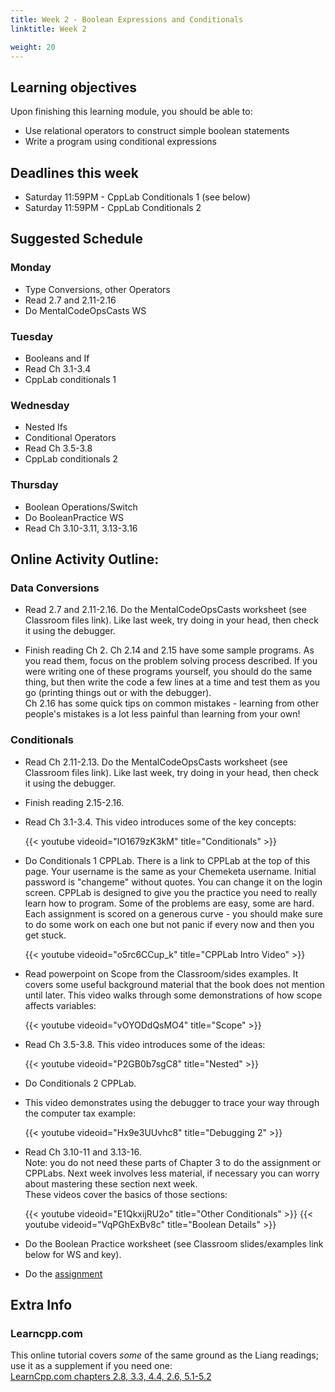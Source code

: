 ```yaml
---
title: Week 2 - Boolean Expressions and Conditionals
linktitle: Week 2

weight: 20
---
```


## Learning objectives

Upon finishing this learning module, you should be able to:

* Use relational operators to construct simple boolean statements
* Write a program using conditional expressions

## Deadlines this week

* Saturday 11:59PM - CppLab Conditionals 1 (see below)
* Saturday 11:59PM - CppLab Conditionals 2

## Suggested Schedule

### Monday

* Type Conversions, other Operators
* Read 2.7 and 2.11-2.16
* Do MentalCodeOpsCasts WS

### Tuesday

* Booleans and If
* Read Ch 3.1-3.4
* CppLab conditionals 1

### Wednesday

* Nested Ifs
* Conditional Operators
* Read Ch 3.5-3.8
* CppLab conditionals 2

### Thursday

* Boolean Operations/Switch
* Do BooleanPractice WS
* Read Ch 3.10-3.11, 3.13-3.16

## Online Activity Outline:

### Data Conversions

* Read 2.7 and 2.11-2.16. Do the MentalCodeOpsCasts worksheet (see
  Classroom files link). Like last week, try doing in your head, then
  check it using the debugger.

* Finish reading Ch 2. Ch 2.14 and 2.15 have some sample programs. As
  you read them, focus on the problem solving process described. If
  you were writing one of these programs yourself, you should do the
  same thing, but then write the code a few lines at a time and test
  them as you go (printing things out or with the debugger).  
  Ch 2.16 has some quick tips on common mistakes - learning from other
  people's mistakes is a lot less painful than learning from your
  own\!

### Conditionals

* Read Ch 2.11-2.13. Do the MentalCodeOpsCasts worksheet (see
  Classroom files link). Like last week, try doing in your head, then
  check it using the debugger.

* Finish reading 2.15-2.16.

* Read Ch 3.1-3.4. This video introduces some of the key concepts:  

  {{< youtube videoid="lO1679zK3kM" title="Conditionals" >}}

* Do Conditionals 1 CPPLab. There is a link to CPPLab at the top of
  this page. Your username is the same as your Chemeketa username.
  Initial password is "changeme" without quotes. You can change it on
  the login screen. CPPLab is designed to give you the practice you
  need to really learn how to program. Some of the problems are easy,
  some are hard. Each assignment is scored on a generous curve - you
  should make sure to do some work on each one but not panic if every
  now and then you get stuck.

  {{< youtube videoid="o5rc6CCup_k" title="CPPLab Intro Video" >}}

* Read powerpoint on Scope from the Classroom/sides examples. It
  covers some useful background material that the book does not
  mention until later. This video walks through some demonstrations of
  how scope affects variables:  

  {{< youtube videoid="vOYODdQsMO4" title="Scope" >}}

* Read Ch 3.5-3.8. This video introduces some of the ideas:  

  {{< youtube videoid="P2GB0b7sgC8" title="Nested" >}}
    
* Do Conditionals 2 CPPLab.  

* This video demonstrates using the debugger to trace your way through
  the computer tax example:  

  {{< youtube videoid="Hx9e3UUvhc8" title="Debugging 2" >}}

* Read Ch 3.10-11 and 3.13-16.  
  <span class="red">Note: you do not need these parts of Chapter 3 to
  do the assignment or CPPLabs. Next week involves less material, if
  necessary you can worry about mastering these section next
  week.</span>  
  These videos cover the basics of those sections:  

  {{< youtube videoid="E1QkxijRU2o" title="Other Conditionals" >}}
  {{< youtube videoid="VqPGhExBv8c" title="Boolean Details" >}}
    
* Do the Boolean Practice worksheet (see Classroom slides/examples
  link below for WS and key).

* Do the [assignment](/assignments/cs161/distance/)

## Extra Info

### Learncpp.com

This online tutorial covers *some* of the same ground as the Liang
readings; use it as a supplement if you need one:  
[LearnCpp.com
chapters 2.8, 3.3, 4.4, 2.6, 5.1-5.2](http://www.learncpp.com/)  
